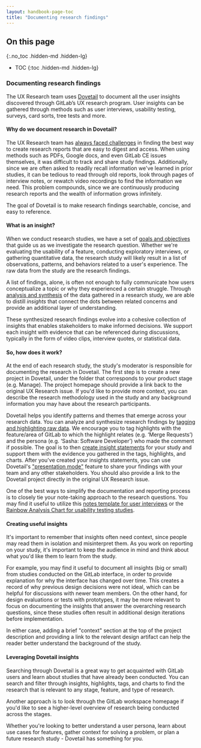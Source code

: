 ```yaml
---
layout: handbook-page-toc
title: "Documenting research findings"
---
```


## On this page
{:.no_toc .hidden-md .hidden-lg}

- TOC
{:toc .hidden-md .hidden-lg}

### Documenting research findings
The UX Research team uses [Dovetail](/handbook/engineering/ux/dovetail/) to document all the user insights discovered through GitLab’s UX research program. User insights can be gathered through methods such as user interviews, usability testing, surveys, card sorts, tree tests and more. 

#### Why do we document research in Dovetail?
The UX Research team has [always faced challenges](https://about.gitlab.com/blog/2019/07/10/building-a-ux-research-insights-repository/) in finding the best way to create research reports that are easy to digest and access. When using methods such as PDFs, Google docs, and even GitLab CE issues themselves, it was difficult to track and share study findings. Additionally, since we are often asked to readily recall information we've learned in prior studies, it can be tedious to read through old reports, look through pages of interview notes, or rewatch video recordings to find the information we need. This problem compounds, since we are continuously producing research reports and the wealth of information grows infinitely.

The goal of Dovetail is to make research findings searchable, concise, and easy to reference.  

#### What is an insight? 
When we conduct research studies, we have a set of [goals and objectives](/handbook/engineering/ux/ux-research-training/defining-goals-objectives-and-hypotheses/) that guide us as we investigate the research question. Whether we're evaluating the usability of a feature, conducting exploratory interviews, or gathering quantitative data, the research study will likely result in a list of observations, patterns, and behaviors related to a user's experience. The raw data from the study are the research findings. 

A list of findings, alone, is often not enough to fully communicate how users conceptualize a topic or why they experienced a certain struggle. Through [analysis and synthesis](/handbook/engineering/ux/ux-research-training/analyzing-research-data/) of the data gathered in a research study, we are able to distill *insights* that connect the dots between related concerns and provide an additional layer of understanding. 

These synthesized research findings evolve into a cohesive collection of insights that enables stakeholders to make informed decisions. We support each insight with evidence that can be referenced during discussions, typically in the form of video clips, interview quotes, or statistical data.

#### So, how does it work?
At the end of each research study, the study's moderator is responsible for documenting the research in Dovetail. The first step is to create a new project in Dovetail, under the folder that corresponds to your product stage (e.g. Manage). The project homepage should provide a link back to the original UX Research issue. If you'd like to provide more context, you can describe the research methodology used in the study and any background information you may have about the research participants. 

Dovetail helps you identify patterns and themes that emerge across your research data. You can analyze and synthesize research findings by [tagging and highlighting raw data](/handbook/engineering/ux/dovetail/#highlight-and-tag-content). We encourage you to tag highlights with the feature/area of GitLab to which the highlight relates (e.g. ‘Merge Requests’) and the persona (e.g. ‘Sasha: Software Developer’) who made the comment if possible. The goal is to then [create insight statements](https://dovetailapp.com/help/the-basics/insights/) for your study and support them with the evidence you gathered in the tags, highlights, and charts. After you've created your insights statements, you can use Dovetail's ["presentation mode"](https://dovetailapp.com/help/the-basics/insights/#view-insights-as-a-presentation) feature to share your findings with your team and any other stakeholders. You should also provide a link to the Dovetail project directly in the original UX Research issue. 

One of the best ways to simplify the documentation and reporting process is to closely tie your note-taking approach to the research questions. You may find it useful to utilize this [notes template for user interviews](https://docs.google.com/spreadsheets/d/1hnIqg-fnCYW2XKHR8RBsO3cYLSMEZy2xUKmbiUluAY0/edit#gid=0) or the [Rainbow Analysis Chart for usability testing studies](https://docs.google.com/spreadsheets/d/1j5mIFNWvHhxSUz0E1pXr1wGI385EDFc7uRtRHB_6ACc/edit#gid=3).

#### Creating useful insights
It's important to remember that insights often need context, since people may read them in isolation and misinterpret them. As you work on reporting on your study, it's important to keep the audience in mind and think about what you'd like them to learn from the study.
 
For example, you may find it useful to document all insights (big or small) from studies conducted on the GitLab interface, in order to provide explanation for why the interface has changed over time. This creates a record of why previous design decisions were not ideal, which can be helpful for discussions with newer team members. On the other hand, for design evaluations or tests with prototypes, it may be more relevant to focus on documenting the insights that answer the overarching research questions, since these studies often result in additional design iterations before implementation. 

In either case, adding a brief "context" section at the top of the project description and providing a link to the relevant design artifact can help the reader better understand the background of the study.


#### Leveraging Dovetail insights
Searching through Dovetail is a great way to get acquainted with GitLab users and learn about studies that have already been conducted. You can search and filter through insights, highlights, tags, and charts to find the research that is relevant to any stage, feature, and type of research.

Another approach is to look through the GitLab workspace homepage if you'd like to see a higher-level overview of research being conducted across the stages. 

Whether you're looking to better understand a user persona, learn about use cases for features, gather context for solving a problem, or plan a future research study - Dovetail has something for you.